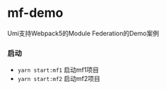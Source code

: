 # mf-demo
Umi支持Webpack5的Module Federation的Demo案例

### 启动
* `yarn start:mf1` 启动mf1项目
* `yarn start:mf2` 启动mf2项目
